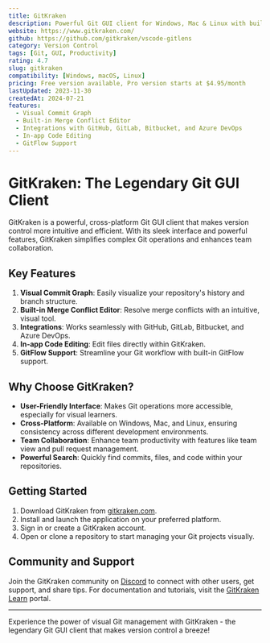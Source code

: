 ```yaml
---
title: GitKraken
description: Powerful Git GUI client for Windows, Mac & Linux with built-in merge conflict tool and integrations
website: https://www.gitkraken.com/
github: https://github.com/gitkraken/vscode-gitlens
category: Version Control
tags: [Git, GUI, Productivity]
rating: 4.7
slug: gitkraken
compatibility: [Windows, macOS, Linux]
pricing: Free version available, Pro version starts at $4.95/month
lastUpdated: 2023-11-30
createdAt: 2024-07-21
features:
  - Visual Commit Graph
  - Built-in Merge Conflict Editor
  - Integrations with GitHub, GitLab, Bitbucket, and Azure DevOps
  - In-app Code Editing
  - GitFlow Support
---
```


# GitKraken: The Legendary Git GUI Client

GitKraken is a powerful, cross-platform Git GUI client that makes version control more intuitive and efficient. With its sleek interface and powerful features, GitKraken simplifies complex Git operations and enhances team collaboration.

## Key Features

1. **Visual Commit Graph**: Easily visualize your repository's history and branch structure.
2. **Built-in Merge Conflict Editor**: Resolve merge conflicts with an intuitive, visual tool.
3. **Integrations**: Works seamlessly with GitHub, GitLab, Bitbucket, and Azure DevOps.
4. **In-app Code Editing**: Edit files directly within GitKraken.
5. **GitFlow Support**: Streamline your Git workflow with built-in GitFlow support.

## Why Choose GitKraken?

- **User-Friendly Interface**: Makes Git operations more accessible, especially for visual learners.
- **Cross-Platform**: Available on Windows, Mac, and Linux, ensuring consistency across different development environments.
- **Team Collaboration**: Enhance team productivity with features like team view and pull request management.
- **Powerful Search**: Quickly find commits, files, and code within your repositories.

## Getting Started

1. Download GitKraken from [gitkraken.com](https://www.gitkraken.com/download).
2. Install and launch the application on your preferred platform.
3. Sign in or create a GitKraken account.
4. Open or clone a repository to start managing your Git projects visually.

## Community and Support

Join the GitKraken community on [Discord](https://discord.com/invite/gitkraken) to connect with other users, get support, and share tips. For documentation and tutorials, visit the [GitKraken Learn](https://www.gitkraken.com/learn) portal.

---

Experience the power of visual Git management with GitKraken - the legendary Git GUI client that makes version control a breeze!
